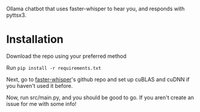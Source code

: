 Ollama chatbot that uses faster-whisper to hear you, and responds with pyttsx3. 

# Installation

Download the repo using your preferred method

Run `pip install -r requirements.txt`

Next, go to [faster-whisper](https://github.com/SYSTRAN/faster-whisper)'s github repo and set up cuBLAS and cuDNN if you haven't used it before. 

Now, run src/main.py, and you should be good to go. If you aren't create an issue for me with some info!
